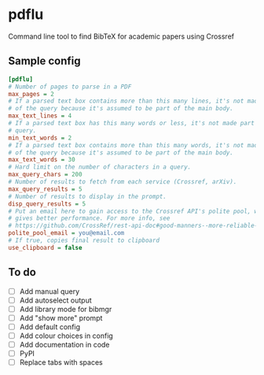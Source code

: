 # pdflu
Command line tool to find BibTeX for academic papers using Crossref

## Sample config

```cfg
[pdflu]
# Number of pages to parse in a PDF
max_pages = 2
# If a parsed text box contains more than this many lines, it's not made part
# of the query because it's assumed to be part of the main body.
max_text_lines = 4
# If a parsed text box has this many words or less, it's not made part of the
# query.
min_text_words = 2
# If a parsed text box contains more than this many words, it's not made part
# of the query because it's assumed to be part of the main body.
max_text_words = 30
# Hard limit on the number of characters in a query.
max_query_chars = 200
# Number of results to fetch from each service (Crossref, arXiv).
max_query_results = 5
# Number of results to display in the prompt.
disp_query_results = 5
# Put an email here to gain access to the Crossref API's polite pool, which
# gives better performance. For more info, see
# https://github.com/CrossRef/rest-api-doc#good-manners--more-reliable-service
polite_pool_email = you@email.com
# If true, copies final result to clipboard
use_clipboard = false
```

## To do

- [ ] Add manual query
- [ ] Add autoselect output
- [ ] Add library mode for bibmgr
- [ ] Add "show more" prompt
- [ ] Add default config
- [ ] Add colour choices in config
- [ ] Add documentation in code
- [ ] PyPI
- [ ] Replace tabs with spaces
